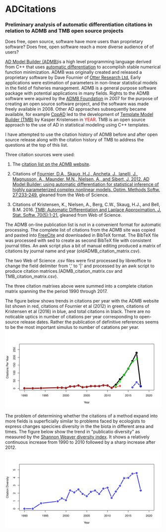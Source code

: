 # ADCitations
### Preliminary analysis of automatic differentiation citations in relation to ADMB and TMB open source projects

Does free, open source, software have more users than proprietary software? Does free, open software reach a more diverse audience of of users? 

[AD Model Builder (ADMB)](http://www.admb-project.org/)is a high level programming language derived from C++ that uses [automatic differentiation](http://www.autodiff.org/?module=Introduction&submenu=FAQ) to accomplish stable numerical function minimization. ADMB was originally created and released a proprietary software by Dave Fournier of  [Otter Research Ltd.](http://otter-rsch.com/) Early applications were estimation of parameters in non-linear statistical models in the field of fisheries management. ADMB is a general purpose software package with potential applications in many fields. Rights to the ADMB software were aquired by the [ADMB Foundation](http://admb-foundation.org/) in 2007 for the purpose of creating an open source software project, and the software was made freely available in 2008. Other AD approaches subsequently became available, for example [CppAD](http://www.autodiff.org/?module=Tools&tool=CppAD) led to the development of [Template Model Builder (TMB)](https://github.com/kaskr/adcomp) by Kasper Kristensen in <span style="color: red">YEAR</span>. TMB is an open source approach to the use of AD in statistical modeling using C++ templates.

I have attempted to use the citation history of ADMB before and after open source release along with the citation history of TMB to address the questions at the top of this list. 

Three citation sources were used:

1. The [citation list on the ADMB website](http://www.admb-project.org/community/bibliography/).

2. Citations of [Fournier, D.A., Skaug, H.J., Ancheta, J., Ianelli, J., Magnusson, A., Maunder, M.N., Nielsen, A., and Sibert, J. 2012. AD Model Builder: using automatic differentiation for statistical inference of highly parameterized complex nonlinear models. Optim. Methods Softw. 27:233-249.](http://tandfonline.com/doi/abs/10.1080/10556788.2011.597854) gleaned from the Web of Science.

3. Citations of Kristensen, K., Nielsen, A., Berg, C.W., Skaug, H.J., and Bell, B.M. 2016. [TMB: Automatic Differentiation and Laplace Approximation. J. Stat. Softw. 70(5):1-21.](https://www.jstatsoft.org/article/view/v070i05) gleaned from Web of Science.

The ADMB on-line publication list is not in a convenient format for automatic processing. The complete list of citations from the ADMB site was copied and pasted into [FreeCite](http://freecite.library.brown.edu/) and downloaded in BibTeX format. The BibTeX file was processed with sed to create as second BibTeX file with consistent journal titles. An awk script plus a bit of manual editing produced a matrix of citations by journal name and year (oldADMB_citation_matrix.csv).

The two Web of Science .csv files were first processed by libreoffice to change the field delimiter from ',' to '|' and processed by an awk script to produce citation matrices.(ADMB_citation_matrix.csv and 
TMB_citation_matrix.csv).

The three citation matrixes above were summed into a complete citation matrix spanning the the period 1990 through 2017.

The figure below shows trends in citations per year with the ADMB website list shown in red, citations of Fournier et al (2012) in green, citations of Kristensen et al (2016) in blue, and total citations in black. There are no noticable uptics in number of citations per year corresponding to open-source release dates. Rather the publication of definitive references seems to be the most important simulus to number of catations per year.
![Citations per Year](./graphics/cpy.png)

The problem of determining whether the citations of a method expand into more fields is superficially similar to problems faced by ecologists to express changes specicies diversity in the the biota in different area and times. The figure below show the trend in "publicatio diversity" as measured by the [Shannon Weaver diversity index](https://en.wikipedia.org/wiki/Diversity_index#Shannon_index). It shows a relatively continuous increase from 1990 to 2010 followed by a sharp increase after 2012.
![Shanon Weaver Diversity Index (H))](./graphics/H.png)

